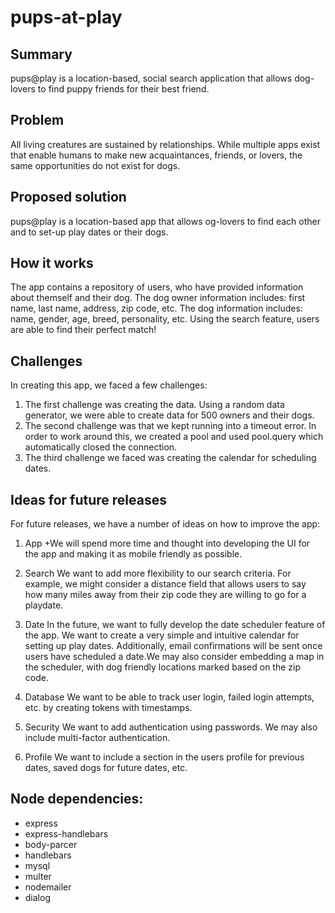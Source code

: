 # pups-at-play


## Summary

pups@play is a location-based, social search application that allows dog-lovers to find puppy friends for their best friend.


## Problem

All living creatures are sustained by relationships. While multiple apps exist that enable humans to make new acquaintances, friends, or lovers, the same opportunities do not exist for dogs.


## Proposed solution

pups@play is a location-based app that allows og-lovers to find each other and to set-up play dates or their dogs.


## How it works

The app contains a repository of users, who have provided information about themself and their dog. The dog owner information includes: first name, last name, address, zip code, etc. The dog information includes: name, gender, age, breed, personality, etc. Using the search feature, users are able to find their perfect match!


## Challenges

In creating this app, we faced a few challenges:
1. The first challenge was creating the data. Using a random data generator, we were able to create data for 500 owners and their dogs.
2. The second challenge was that we kept running into a timeout error. In order to work around this, we created a pool and used pool.query which automatically closed the connection.
3. The third challenge we faced was creating the calendar for scheduling dates.


## Ideas for future releases

For future releases, we have a number of ideas on how to improve the app:
1. App
+We will spend more time and thought into developing the UI for the app and making it as mobile friendly as possible.

2. Search
We want to add more flexibility to our search criteria. For example, we might consider a distance field that allows users to say how many miles away from their zip code they are willing to go for a playdate.

3. Date
In the future, we want to fully develop the date scheduler feature of the app. We want to create a very simple and intuitive calendar for setting up play dates. Additionally, email confirmations will be sent once users have scheduled a date.We may also consider embedding a map in the scheduler, with dog friendly locations marked based on the zip code.

4. Database
We want to be able to track user login, failed login attempts, etc. by creating tokens with timestamps.

5. Security
We want to add authentication using passwords. We may also include multi-factor authentication.

6. Profile
We want to include a section in the users profile for previous dates, saved dogs for future dates, etc.


## Node dependencies:
* express
* express-handlebars
* body-parcer
* handlebars
* mysql
* multer
* nodemailer
* dialog
